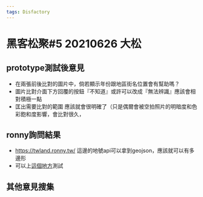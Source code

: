 ```yaml
---
tags: Disfactory
---
```


# 黑客松聚#5 20210626 <span class="label label-danger">大松</span>

## prototype測試後意見
- 在兩張前後比對的圖片中，倘若顯示年份跟地區街名位置會有幫助嗎？
- 圖片比對介面下方回覆的按鈕『不知道』或許可以改成『無法辨識』應該會相對積極一點
- 匡出需要比對的範圍 應該就會很明確了（只是偶爾會被空拍照片的明暗度和色彩飽和度影響，會比對很久，
## ronny詢問結果
- https://twland.ronny.tw/ 這邊的地號api可以拿到geojson，應該就可以有多邊形
- 可以上[這個地方](https://geojson.io/)測試

## 其他意見搜集
